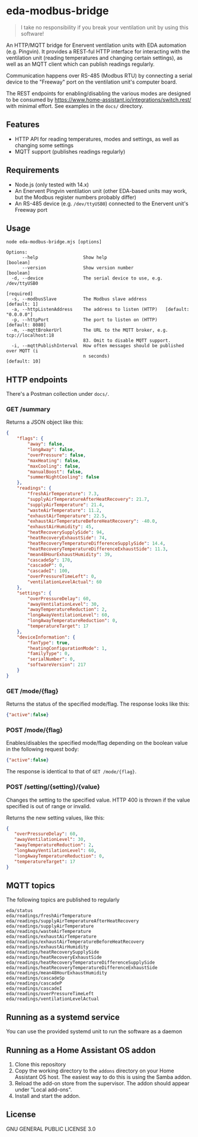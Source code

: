 # eda-modbus-bridge

> I take no responsibility if you break your ventilation unit by using this software!

An HTTP/MQTT bridge for Enervent ventilation units with EDA automation (e.g. Pingvin). It provides a REST-ful HTTP interface 
for interacting with the ventilation unit (reading temperatures and changing certain settings), as well as an MQTT 
client which can publish readings regularly.

Communication happens over RS-485 (Modbus RTU) by connecting a serial device to the "Freeway" port on the ventilation 
unit's computer board.

The REST endpoints for enabling/disabling the various modes are designed to be consumed by 
https://www.home-assistant.io/integrations/switch.rest/ with minimal effort. See examples in the `docs/` directory.

## Features

* HTTP API for reading temperatures, modes and settings, as well as changing some settings
* MQTT support (publishes readings regularly) 

## Requirements

* Node.js (only tested with 14.x)
* An Enervent Pingvin ventilation unit (other EDA-based units may work, but the Modbus register numbers probably differ)
* An RS-485 device (e.g. `/dev/ttyUSB0`) connected to the Enervent unit's Freeway port

## Usage

```
node eda-modbus-bridge.mjs [options]

Options:
      --help                 Show help                                 [boolean]
      --version              Show version number                       [boolean]
  -d, --device               The serial device to use, e.g. /dev/ttyUSB0
                                                                      [required]
  -s, --modbusSlave          The Modbus slave address               [default: 1]
  -a, --httpListenAddress    The address to listen (HTTP)   [default: "0.0.0.0"]
  -p, --httpPort             The port to listen on (HTTP)        [default: 8080]
  -m, --mqttBrokerUrl        The URL to the MQTT broker, e.g. tcp://localhost:18
                             83. Omit to disable MQTT support.
  -i, --mqttPublishInterval  How often messages should be published over MQTT (i
                             n seconds)                            [default: 10]
```

## HTTP endpoints

There's a Postman collection under `docs/`.

### GET /summary

Returns a JSON object like this:

```json
{
    "flags": {
        "away": false,
        "longAway": false,
        "overPressure": false,
        "maxHeating": false,
        "maxCooling": false,
        "manualBoost": false,
        "summerNightCooling": false
    },
    "readings": {
        "freshAirTemperature": 7.3,
        "supplyAirTemperatureAfterHeatRecovery": 21.7,
        "supplyAirTemperature": 21.4,
        "wasteAirTemperature": 11.2,
        "exhaustAirTemperature": 22.5,
        "exhaustAirTemperatureBeforeHeatRecovery": -40.0,
        "exhaustAirHumidity": 45,
        "heatRecoverySupplySide": 94,
        "heatRecoveryExhaustSide": 74,
        "heatRecoveryTemperatureDifferenceSupplySide": 14.4,
        "heatRecoveryTemperatureDifferenceExhaustSide": 11.3,
        "mean48HourExhaustHumidity": 39,
        "cascadeSp": 170,
        "cascadeP": 0,
        "cascadeI": 100,
        "overPressureTimeLeft": 0,
        "ventilationLevelActual": 60
    },
    "settings": {
        "overPressureDelay": 60,
        "awayVentilationLevel": 30,
        "awayTemperatureReduction": 2,
        "longAwayVentilationLevel": 60,
        "longAwayTemperatureReduction": 0,
        "temperatureTarget": 17
    },
    "deviceInformation": {
        "fanType": true,
        "heatingConfigurationMode": 1,
        "familyType": 0,
        "serialNumber": 0,
        "softwareVersion": 217
    }
}
```

### GET /mode/{flag}

Returns the status of the specified mode/flag. The response looks like this:

```json
{"active":false}
```

### POST /mode/{flag}

Enables/disables the specified mode/flag depending on the boolean value in the following request body:

```json
{"active":false}
```

The response is identical to that of `GET /mode/{flag}`.

### POST /setting/{setting}/{value}

Changes the setting to the specified value. HTTP 400 is thrown if the value specified is out of range or invalid.

Returns the new setting values, like this:

```json
{
   "overPressureDelay": 60,
   "awayVentilationLevel": 30,
   "awayTemperatureReduction": 2,
   "longAwayVentilationLevel": 60,
   "longAwayTemperatureReduction": 0,
   "temperatureTarget": 17
}
```

## MQTT topics

The following topics are published to regularly

```
eda/status
eda/readings/freshAirTemperature
eda/readings/supplyAirTemperatureAfterHeatRecovery
eda/readings/supplyAirTemperature
eda/readings/wasteAirTemperature
eda/readings/exhaustAirTemperature
eda/readings/exhaustAirTemperatureBeforeHeatRecovery
eda/readings/exhaustAirHumidity
eda/readings/heatRecoverySupplySide
eda/readings/heatRecoveryExhaustSide
eda/readings/heatRecoveryTemperatureDifferenceSupplySide
eda/readings/heatRecoveryTemperatureDifferenceExhaustSide
eda/readings/mean48HourExhaustHumidity
eda/readings/cascadeSp
eda/readings/cascadeP
eda/readings/cascadeI
eda/readings/overPressureTimeLeft
eda/readings/ventilationLevelActual
```

## Running as a systemd service

You can use the provided systemd unit to run the software as a daemon

## Running as a Home Assistant OS addon

1. Clone this repository
2. Copy the working directory to the `addons` directory on your Home Assistant OS host. The easiest way to do this is 
   using the Samba addon.
3. Reload the add-on store from the supervisor. The addon should appear under "Local add-ons".
4. Install and start the addon.

## License

GNU GENERAL PUBLIC LICENSE 3.0
